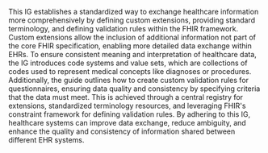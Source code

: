 This IG establishes a standardized way to exchange healthcare information more comprehensively by defining custom extensions, providing standard terminology, and defining validation rules within the FHIR framework. Custom extensions allow the inclusion of additional information not part of the core FHIR specification, enabling more detailed data exchange within EHRs. To ensure consistent meaning and interpretation of healthcare data, the IG introduces code systems and value sets, which are collections of codes used to represent medical concepts like diagnoses or procedures. Additionally, the guide outlines how to create custom validation rules for questionnaires, ensuring data quality and consistency by specifying criteria that the data must meet. This is achieved through a central registry for extensions, standardized terminology resources, and leveraging FHIR's constraint framework for defining validation rules. By adhering to this IG, healthcare systems can improve data exchange, reduce ambiguity, and enhance the quality and consistency of information shared between different EHR systems. 
